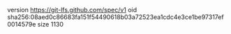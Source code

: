 version https://git-lfs.github.com/spec/v1
oid sha256:08aed0c86683fa151f54490618b03a72523ea1cdc4e3ce1be97317ef0014579e
size 1130

